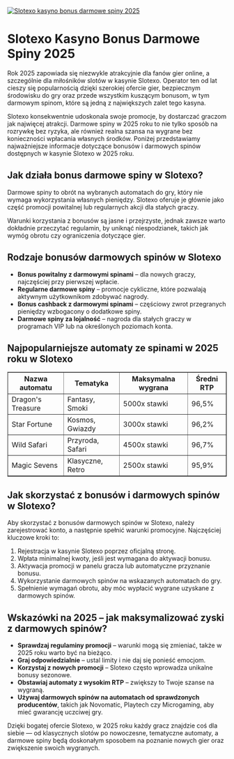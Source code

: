 [![Slotexo kasyno bonus darmowe spiny 2025](https://123-caf.pages.dev/gitsignup.png)](https://vrmoo.ru/Bt82HjjY)

<h1>Slotexo Kasyno Bonus Darmowe Spiny 2025</h1> <p>Rok 2025 zapowiada się niezwykle atrakcyjnie dla fanów gier online, a szczególnie dla miłośników slotów w kasynie Slotexo. Operator ten od lat cieszy się popularnością dzięki szerokiej ofercie gier, bezpiecznym środowisku do gry oraz przede wszystkim kuszącym bonusom, w tym darmowym spinom, które są jedną z największych zalet tego kasyna.</p> <p>Slotexo konsekwentnie udoskonala swoje promocje, by dostarczać graczom jak najwięcej atrakcji. Darmowe spiny w 2025 roku to nie tylko sposób na rozrywkę bez ryzyka, ale również realna szansa na wygrane bez konieczności wpłacania własnych środków. Poniżej przedstawiamy najważniejsze informacje dotyczące bonusów i darmowych spinów dostępnych w kasynie Slotexo w 2025 roku.</p>  <h2>Jak działa bonus darmowe spiny w Slotexo?</h2> <p>Darmowe spiny to obrót na wybranych automatach do gry, który nie wymaga wykorzystania własnych pieniędzy. Slotexo oferuje je głównie jako część promocji powitalnej lub regularnych akcji dla stałych graczy.</p> <p>Warunki korzystania z bonusów są jasne i przejrzyste, jednak zawsze warto dokładnie przeczytać regulamin, by uniknąć niespodzianek, takich jak wymóg obrotu czy ograniczenia dotyczące gier.</p>  <h2>Rodzaje bonusów darmowych spinów w Slotexo</h2> <ul>   <li><strong>Bonus powitalny z darmowymi spinami</strong> – dla nowych graczy, najczęściej przy pierwszej wpłacie.</li>   <li><strong>Regularne darmowe spiny</strong> – promocje cykliczne, które pozwalają aktywnym użytkownikom zdobywać nagrody.</li>   <li><strong>Bonus cashback z darmowymi spinami</strong> – częściowy zwrot przegranych pieniędzy wzbogacony o dodatkowe spiny.</li>   <li><strong>Darmowe spiny za lojalność</strong> – nagroda dla stałych graczy w programach VIP lub na określonych poziomach konta.</li> </ul>  <h2>Najpopularniejsze automaty ze spinami w 2025 roku w Slotexo</h2> <table border="1" cellpadding="6" cellspacing="0" style="border-collapse: collapse; width: 100%;">   <thead>     <tr>       <th>Nazwa automatu</th>       <th>Tematyka</th>       <th>Maksymalna wygrana</th>       <th>Średni RTP</th>     </tr>   </thead>   <tbody>     <tr>       <td>Dragon's Treasure</td>       <td>Fantasy, Smoki</td>       <td>5000x stawki</td>       <td>96,5%</td>     </tr>     <tr>       <td>Star Fortune</td>       <td>Kosmos, Gwiazdy</td>       <td>3000x stawki</td>       <td>96,2%</td>     </tr>     <tr>       <td>Wild Safari</td>       <td>Przyroda, Safari</td>       <td>4500x stawki</td>       <td>96,7%</td>     </tr>     <tr>       <td>Magic Sevens</td>       <td>Klasyczne, Retro</td>       <td>2500x stawki</td>       <td>95,9%</td>     </tr>   </tbody> </table>  <h2>Jak skorzystać z bonusów i darmowych spinów w Slotexo?</h2> <p>Aby skorzystać z bonusów darmowych spinów w Slotexo, należy zarejestrować konto, a następnie spełnić warunki promocyjne. Najczęściej kluczowe kroki to:</p> <ol>   <li>Rejestracja w kasynie Slotexo poprzez oficjalną stronę.</li>   <li>Wpłata minimalnej kwoty, jeśli jest wymagana do aktywacji bonusu.</li>   <li>Aktywacja promocji w panelu gracza lub automatyczne przyznanie bonusu.</li>   <li>Wykorzystanie darmowych spinów na wskazanych automatach do gry.</li>   <li>Spełnienie wymagań obrotu, aby móc wypłacić wygrane uzyskane z darmowych spinów.</li> </ol>  <h2>Wskazówki na 2025 – jak maksymalizować zyski z darmowych spinów?</h2> <ul>   <li><strong>Sprawdzaj regulaminy promocji</strong> – warunki mogą się zmieniać, także w 2025 roku warto być na bieżąco.</li>   <li><strong>Graj odpowiedzialnie</strong> – ustal limity i nie daj się ponieść emocjom.</li>   <li><strong>Korzystaj z nowych promocji</strong> – Slotexo często wprowadza unikalne bonusy sezonowe.</li>   <li><strong>Obstawiaj automaty z wysokim RTP</strong> – zwiększy to Twoje szanse na wygraną.</li>   <li><strong>Używaj darmowych spinów na automatach od sprawdzonych producentów</strong>, takich jak Novomatic, Playtech czy Microgaming, aby mieć gwarancję uczciwej gry.</li> </ul>  <p>Dzięki bogatej ofercie Slotexo, w 2025 roku każdy gracz znajdzie coś dla siebie — od klasycznych slotów po nowoczesne, tematyczne automaty, a darmowe spiny będą doskonałym sposobem na poznanie nowych gier oraz zwiększenie swoich wygranych.</p>